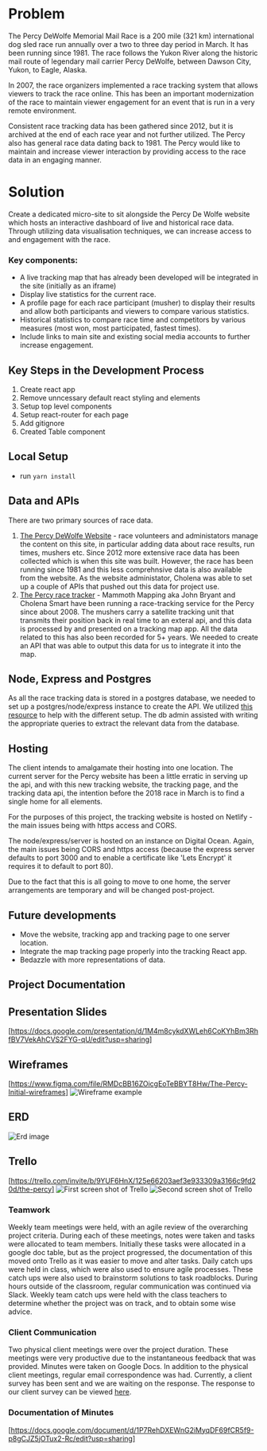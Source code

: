 # Problem

The Percy DeWolfe Memorial Mail Race is a 200 mile (321 km) international dog sled race run annually over a two to three day period in March. It has been running since 1981. The race follows the Yukon River along the historic mail route of legendary mail carrier Percy DeWolfe, between Dawson City, Yukon, to Eagle, Alaska. 

In 2007, the race organizers implemented a race tracking system that allows viewers to track the race online. This has been an important modernization of the race to maintain viewer engagement for an event that is run in a very remote environment. 

Consistent race tracking data has been gathered since 2012, but it is archived at the end of each race year and not further utilized. The Percy also has general race data dating back to 1981. The Percy would like to maintain and increase viewer interaction by providing access to the race data in an engaging manner. 

# Solution

Create a dedicated micro-site to sit alongside the Percy De Wolfe website which hosts an interactive dashboard of live and historical race data. Through utilizing data visualisation techniques, we can increase access to and engagement with the race. 

  ### Key components: 
  - A live tracking map that has already been developed will be integrated in the site (initially as an iframe)
  - Display live statistics for the current race.
  - A profile page for each race participant (musher) to display their results and allow both participants and viewers to compare various statistics.
  - Historical statistics to compare race time and competitors by various measures (most won, most participated, fastest times). 
  - Include links to main site and existing social media accounts to further increase engagement.

## Key Steps in the Development Process
1. Create react app
2. Remove unncessary default react styling and elements
3. Setup top level components
4. Setup react-router for each page
5. Add gitignore
6. Created Table component

## Local Setup
- run `yarn install`

## Data and APIs

There are two primary sources of race data. 
1. [The Percy DeWolfe Website](https://thepercy.com) - race volunteers and administators manage the content on this site, in particular adding data about race results, run times, mushers etc. Since 2012 more extensive race data has been collected which is when this site was built. However, the race has been running since 1981 and this less comprehnsive data is also available from the website. As the website administator, Cholena was able to set up a couple of APIs that pushed out this data for project use.
2. [The Percy race tracker](http://thepercy.com/tracker/) - Mammoth Mapping aka John Bryant and Cholena Smart have been running a race-tracking service for the Percy since about 2008. The mushers carry a satellite tracking unit that transmits their position back in real time to an exteral api, and this data is processed by and presented on a tracking map app. All the data related to this has also been recorded for 5+ years. We needed to create an API that was able to output this data for us to integrate it into the map.


## Node, Express and Postgres

As all the race tracking data is stored in a postgres database, we needed to set up a postgres/node/express instance to create the API. We utilized [this resource](http://mherman.org/blog/2016/03/13/designing-a-restful-api-with-node-and-postgres/#.WmguvnXXY8o) to help with the different setup. The db admin assisted with writing the appropriate queries to extract the relevant data from the database.


## Hosting

The client intends to amalgamate their hosting into one location. The current server for the Percy website has been a little erratic in serving up the api, and with this new tracking website, the tracking page, and the tracking data api, the intention before the 2018 race in March is to find a single home for all elements.

For the purposes of this project, the tracking website is hosted on Netlify - the main issues being with https access and CORS.

The node/express/server is hosted on an instance on Digital Ocean. Again, the main issues being CORS and https access (because the express server defaults to port 3000 and to enable a certificate like 'Lets Encrypt' it requires it to default to port 80).

Due to the fact that this is all going to move to one home, the server arrangements are temporary and will be changed post-project.


## Future developments

* Move the website, tracking app and tracking page to one server location.
* Integrate the map tracking page properly into the tracking React app.
* Bedazzle with more representations of data.

## Project Documentation

## Presentation Slides
[https://docs.google.com/presentation/d/1M4m8cykdXWLeh6CoKYhBm3RhfBV7VekAhCVS2FYG-qU/edit?usp=sharing]

## Wireframes
[https://www.figma.com/file/RMDcBB16ZOicgEoTeBBYT8Hw/The-Percy-Initial-wireframes]
![Wireframe example](/src/assets/images/ThePercyWireframes.png)

## ERD
![Erd image](/src/assets/images/ERD.png)

## Trello
[https://trello.com/invite/b/9YUF6HnX/125e66203aef3e933309a3166c9fd20d/the-percy]
![First screen shot of Trello](/src/assets/images/TrelloScreenShot1.png)
![Second screen shot of Trello](/src/assets/images/TrelloScreenShot2.png)

### Teamwork
Weekly team meetings were held, with an agile review of the overarching project criteria. During each of these meetings, notes were taken and tasks were allocated to team members.
Initially these tasks were allocated in a google doc table, but as the project progressed, the documentation of this moved onto Trello as it was easier to move and alter tasks.
Daily catch ups were held in class, which were also used to ensure agile processes. These catch ups were also used to brainstorm solutions to task roadblocks.
During hours outside of the classroom, regular communication was continued via Slack.
Weekly team catch ups were held with the class teachers to determine whether the project was on track, and to obtain some wise advice.

### Client Communication
Two physical client meetings were over the project duration. These meetings were very productive due to the instantaneous feedback that was provided. Minutes were taken on Google Docs.
In addition to the physical client meetings, regular email correspondence was had.
Currently, a client survey has been sent and we are waiting on the response.
The response to our client survey can be viewed [here](/web/src/assets/ClientSurvey.md).

### Documentation of Minutes
[https://docs.google.com/document/d/1P7RehDXEWnG2iMyqDF69fCR5f9-p8gCJZ5jOTux2-Rc/edit?usp=sharing]

